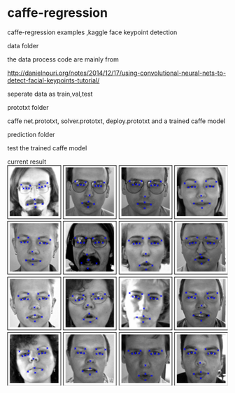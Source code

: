 # caffe-regression
caffe-regression examples ,kaggle face keypoint detection 

data folder

the data process code are mainly from

http://danielnouri.org/notes/2014/12/17/using-convolutional-neural-nets-to-detect-facial-keypoints-tutorial/

seperate data as train,val,test



prototxt folder

caffe net.prototxt, solver.prototxt, deploy.prototxt and a trained caffe model



prediction folder

test the trained caffe model

current result
![](predict_result.png)


